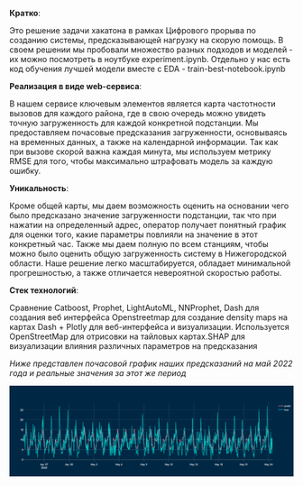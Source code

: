 **Кратко**:

Это решение задачи хакатона в рамках Цифрового прорыва по созданию системы, предсказывающей нагрузку на скорую помощь. В своем решении мы пробовали множество разных подходов и моделей - их можно посмотреть в ноутбуке experiment.ipynb. Отдельно у нас есть код обучения лучшей модели вместе с EDA - train-best-notebook.ipynb

**Реализация в виде web-сервиса**:

В нашем сервисе ключевым элементов является карта частотности вызовов для каждого района, где в свою очередь можно увидеть точную загруженность для каждой конкретной подстанции. Мы предоставляем почасовые предсказания загруженности, основываясь на временных данных, а также на календарной информации. Так как при вызове скорой важна каждая минута, мы используем метрику RMSE для того, чтобы максимально штрафовать модель за каждую ошибку. 

**Уникальность**:

Кроме общей карты, мы даем возможность оценить на основании чего было предсказано значение загруженности подстанции, так что при нажатии на определенный адрес, оператор получает понятный график для оценки того, какие параметры повлияли на значение в этот конкретный час. Также мы даем полную по всем станциям, чтобы можно было оценить общую загруженность систему в Нижегородской области. Наше решение легко масштабируется, обладает минимальной прогрешностью, а также отличается невероятной скоростью работы.

**Стек технологий**:

Сравнение Catboost, Prophet, LightAutoML, NNProphet, Dash для создания веб интерфейса Openstreetmap для создание density maps на картах Dash + Plotly для веб-интерфейса и визуализации. Используется OpenStreetMap для отрисовки на тайловых картах.SHAP для визуализации влияния различных параметров на предсказания


*Ниже представлен почасовой график наших предсказаний на май 2022 года и реальные значения за этот же период*

![](res_graphic.png)
